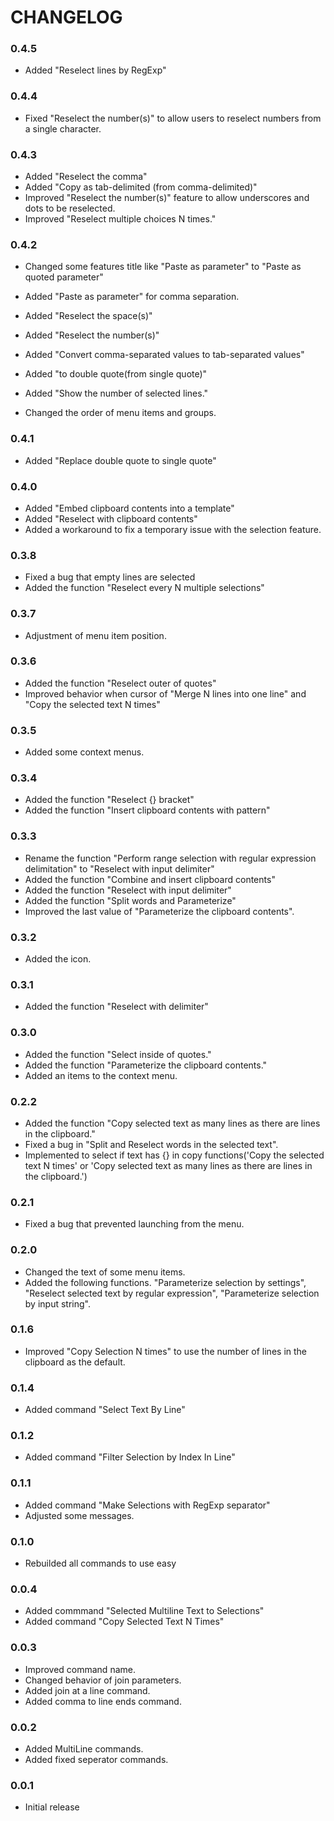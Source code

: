 # CHANGELOG

### 0.4.5
 - Added "Reselect lines by RegExp"

### 0.4.4
 - Fixed "Reselect the number(s)" to allow users to reselect numbers from a single character.

### 0.4.3
 - Added "Reselect the comma"
 - Added "Copy as tab-delimited (from comma-delimited)"
 - Improved "Reselect the number(s)" feature to allow underscores and dots to be reselected. 
 - Improved "Reselect multiple choices N times."

### 0.4.2
 - Changed some features title like "Paste as parameter" to "Paste as quoted parameter"
 - Added "Paste as parameter" for comma separation.

 - Added "Reselect the space(s)"
 - Added "Reselect the number(s)"
 - Added "Convert comma-separated values to tab-separated values"
 - Added "to double quote(from single quote)"
 - Added "Show the number of selected lines."
 - Changed the order of menu items and groups.

### 0.4.1
 - Added "Replace double quote to single quote"

### 0.4.0
 - Added "Embed clipboard contents into a template"
 - Added "Reselect with clipboard contents"
 - Added a workaround to fix a temporary issue with the selection feature.

### 0.3.8
 - Fixed a bug that empty lines are selected
 - Added the function "Reselect every N multiple selections"

### 0.3.7
- Adjustment of menu item position.

### 0.3.6
- Added the function "Reselect outer of quotes"
- Improved behavior when cursor of "Merge N lines into one line" and "Copy the selected text N times"
### 0.3.5
- Added some context menus.

### 0.3.4
- Added the function "Reselect {} bracket"
- Added the function "Insert clipboard contents with pattern"

### 0.3.3
- Rename the function "Perform range selection with regular expression delimitation" to "Reselect with input delimiter"
- Added the function "Combine and insert clipboard contents"
- Added the function "Reselect with input delimiter"
- Added the function "Split words and Parameterize"
- Improved the last value of "Parameterize the clipboard contents".

### 0.3.2
- Added the icon.
### 0.3.1
- Added the function "Reselect with delimiter"

### 0.3.0
- Added the function "Select inside of quotes." 
- Added the function "Parameterize the clipboard contents." 
- Added an items to the context menu.

### 0.2.2
- Added the function "Copy selected text as many lines as there are lines in the clipboard."
- Fixed a bug in "Split and Reselect words in the selected text".
- Implemented to select if text has {} in copy functions('Copy the selected text N times' or 'Copy selected text as many lines as there are lines in the clipboard.')

### 0.2.1
- Fixed a bug that prevented launching from the menu.

### 0.2.0
- Changed the text of some menu items.
- Added the following functions.
 "Parameterize selection by settings", "Reselect selected text by regular expression", "Parameterize selection by input string".

### 0.1.6
- Improved "Copy Selection N times" to use the number of lines in the clipboard as the default.

### 0.1.4
- Added command "Select Text By Line"

### 0.1.2
- Added command "Filter Selection by Index In Line"

### 0.1.1
- Added command "Make Selections with RegExp separator"
- Adjusted some messages.

### 0.1.0
- Rebuilded all commands to use easy

### 0.0.4
- Added commmand "Selected Multiline Text to Selections"
- Added command "Copy Selected Text N Times"

### 0.0.3
- Improved command name.
- Changed behavior of join parameters.
- Added join at a line command.
- Added comma to line ends command.

### 0.0.2
- Added MultiLine commands.
- Added fixed seperator commands.

### 0.0.1
- Initial release